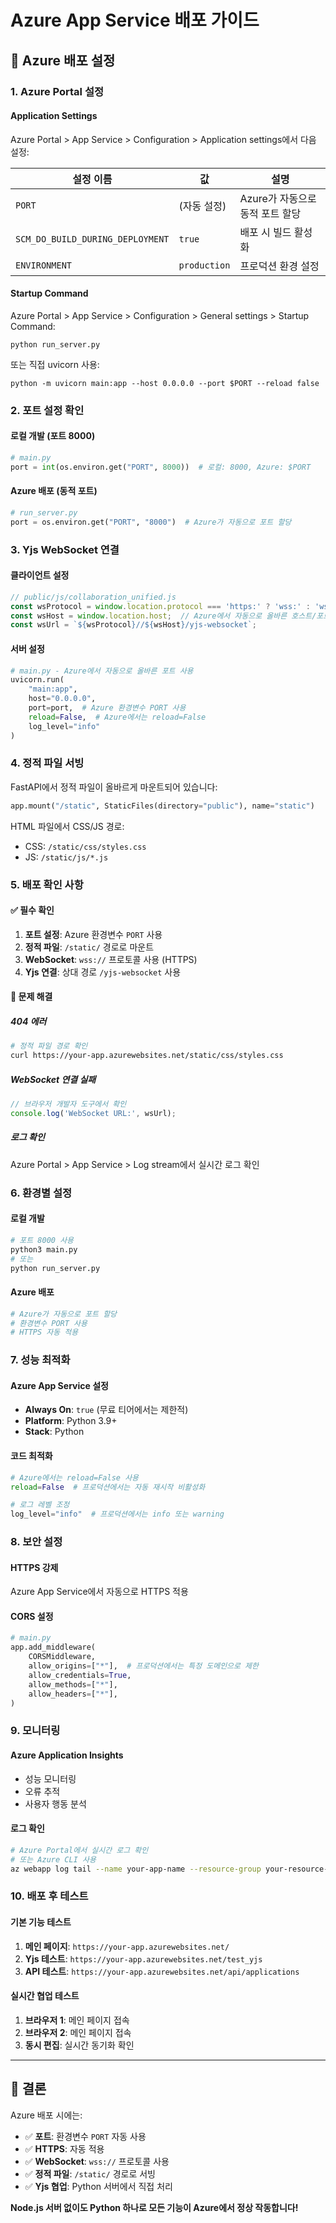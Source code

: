 # Azure App Service 배포 가이드

## 🚀 Azure 배포 설정

### 1. Azure Portal 설정

#### Application Settings
Azure Portal > App Service > Configuration > Application settings에서 다음 설정:

| 설정 이름 | 값 | 설명 |
|-----------|-----|------|
| `PORT` | (자동 설정) | Azure가 자동으로 동적 포트 할당 |
| `SCM_DO_BUILD_DURING_DEPLOYMENT` | `true` | 배포 시 빌드 활성화 |
| `ENVIRONMENT` | `production` | 프로덕션 환경 설정 |

#### Startup Command
Azure Portal > App Service > Configuration > General settings > Startup Command:
```
python run_server.py
```

또는 직접 uvicorn 사용:
```
python -m uvicorn main:app --host 0.0.0.0 --port $PORT --reload false
```

### 2. 포트 설정 확인

#### 로컬 개발 (포트 8000)
```python
# main.py
port = int(os.environ.get("PORT", 8000))  # 로컬: 8000, Azure: $PORT
```

#### Azure 배포 (동적 포트)
```python
# run_server.py
port = os.environ.get("PORT", "8000")  # Azure가 자동으로 포트 할당
```

### 3. Yjs WebSocket 연결

#### 클라이언트 설정
```javascript
// public/js/collaboration_unified.js
const wsProtocol = window.location.protocol === 'https:' ? 'wss:' : 'ws:';
const wsHost = window.location.host;  // Azure에서 자동으로 올바른 호스트/포트
const wsUrl = `${wsProtocol}//${wsHost}/yjs-websocket`;
```

#### 서버 설정
```python
# main.py - Azure에서 자동으로 올바른 포트 사용
uvicorn.run(
    "main:app",
    host="0.0.0.0",
    port=port,  # Azure 환경변수 PORT 사용
    reload=False,  # Azure에서는 reload=False
    log_level="info"
)
```

### 4. 정적 파일 서빙

FastAPI에서 정적 파일이 올바르게 마운트되어 있습니다:
```python
app.mount("/static", StaticFiles(directory="public"), name="static")
```

HTML 파일에서 CSS/JS 경로:
- CSS: `/static/css/styles.css`
- JS: `/static/js/*.js`

### 5. 배포 확인 사항

#### ✅ 필수 확인
1. **포트 설정**: Azure 환경변수 `PORT` 사용
2. **정적 파일**: `/static/` 경로로 마운트
3. **WebSocket**: `wss://` 프로토콜 사용 (HTTPS)
4. **Yjs 연결**: 상대 경로 `/yjs-websocket` 사용

#### 🔧 문제 해결

##### 404 에러
```bash
# 정적 파일 경로 확인
curl https://your-app.azurewebsites.net/static/css/styles.css
```

##### WebSocket 연결 실패
```javascript
// 브라우저 개발자 도구에서 확인
console.log('WebSocket URL:', wsUrl);
```

##### 로그 확인
Azure Portal > App Service > Log stream에서 실시간 로그 확인

### 6. 환경별 설정

#### 로컬 개발
```bash
# 포트 8000 사용
python3 main.py
# 또는
python run_server.py
```

#### Azure 배포
```bash
# Azure가 자동으로 포트 할당
# 환경변수 PORT 사용
# HTTPS 자동 적용
```

### 7. 성능 최적화

#### Azure App Service 설정
- **Always On**: `true` (무료 티어에서는 제한적)
- **Platform**: Python 3.9+
- **Stack**: Python

#### 코드 최적화
```python
# Azure에서는 reload=False 사용
reload=False  # 프로덕션에서는 자동 재시작 비활성화

# 로그 레벨 조정
log_level="info"  # 프로덕션에서는 info 또는 warning
```

### 8. 보안 설정

#### HTTPS 강제
Azure App Service에서 자동으로 HTTPS 적용

#### CORS 설정
```python
# main.py
app.add_middleware(
    CORSMiddleware,
    allow_origins=["*"],  # 프로덕션에서는 특정 도메인으로 제한
    allow_credentials=True,
    allow_methods=["*"],
    allow_headers=["*"],
)
```

### 9. 모니터링

#### Azure Application Insights
- 성능 모니터링
- 오류 추적
- 사용자 행동 분석

#### 로그 확인
```bash
# Azure Portal에서 실시간 로그 확인
# 또는 Azure CLI 사용
az webapp log tail --name your-app-name --resource-group your-resource-group
```

### 10. 배포 후 테스트

#### 기본 기능 테스트
1. **메인 페이지**: `https://your-app.azurewebsites.net/`
2. **Yjs 테스트**: `https://your-app.azurewebsites.net/test_yjs`
3. **API 테스트**: `https://your-app.azurewebsites.net/api/applications`

#### 실시간 협업 테스트
1. **브라우저 1**: 메인 페이지 접속
2. **브라우저 2**: 메인 페이지 접속
3. **동시 편집**: 실시간 동기화 확인

---

## 🎯 결론

Azure 배포 시에는:
- ✅ **포트**: 환경변수 `PORT` 자동 사용
- ✅ **HTTPS**: 자동 적용
- ✅ **WebSocket**: `wss://` 프로토콜 사용
- ✅ **정적 파일**: `/static/` 경로로 서빙
- ✅ **Yjs 협업**: Python 서버에서 직접 처리

**Node.js 서버 없이도 Python 하나로 모든 기능이 Azure에서 정상 작동합니다!**